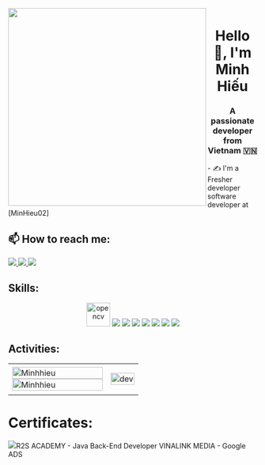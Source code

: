 <img align="left" width="400" src="https://github.githubassets.com/images/modules/profile/profile-first-repo.svg">
<h1 align="center">Hello 👋, I'm Minh Hiếu</h1>
<p align="center">
  <h3 align="center">A passionate developer from Vietnam 🇻🇳 </h3>
</p>
- ✍ I'm a Fresher developer software developer at [MinHieu02]
<br />

## 📫 How to reach me:
  <a href="https://www.facebook.com/Hiếu Nguyễn" alt="Facebook">
    <img src="https://img.icons8.com/fluent/48/000000/facebook-new.png" target="_blank" />
  </a> 
  <a href="https://github.com/MinHieu02" alt="Github">
    <img src="https://img.icons8.com/fluent/48/000000/github.png"/>
  </a> 
  <a href="hieu3120411060@gmail.com alt="Email">
    <img src="https://img.icons8.com/fluent/48/000000/mailing.png"/>
  </a>
</p>

## Skills:
<p align="center">
  <img src="https://www.vectorlogo.zone/logos/opencv/opencv-icon.svg" alt="opencv" width="48" height="48"/> 
  <img src="https://img.icons8.com/color/48/000000/microsoft-sql-server.png"/>
  <img src="https://img.icons8.com/color/48/000000/mysql-logo.png"/>
  <img src="https://img.icons8.com/color/48/000000/git.png"/>
  <img src="https://img.icons8.com/color/48/000000/github-2.png"/>
  <img src="https://img.icons8.com/color/48/000000/visual-studio-code-2019.png"/>
  <img src="https://img.icons8.com/color/48/null/visual-studio--v2.png"/>
  <img src="https://img.icons8.com/dusk/48/000000/anaconda.png"/>
</p>

## Activities:
<table style="width:100%;">
  <tr>
    <td>
      <img src="https://github-readme-stats.vercel.app/api/top-langs/?username=tiennhm&bg_color=FFFFFF00&text_color=179fa3&layout=compact&hide=CSS&langs_count=10&custom_title=Top%20ngôn%20ngữ%20được%20dùng" alt="Minhhieu" width="100%"/>
      <img src="https://github-readme-stats.vercel.app/api?username=tiennhm&bg_color=FFFFFF00&text_color=179fa3&show_icons=true&count_private=true&include_all_commits=true&custom_title=Hoạt%20động%20trên%20Github" alt="Minhhieu" width="100%"/>
    </td>
    <td>
      <p align="center"> 
        <img src="https://cdn.dribbble.com/users/1059583/screenshots/4171367/coding-freak.gif" alt="dev" width="100%"/>
      </p>
    </td>
  </tr>
</table>

# Certificates:
<img src="[https://img.icons8.com/color/48/000000/microsoft-sql-server.png](https://scontent.fsgn5-10.fna.fbcdn.net/v/t39.30808-1/317751276_468888335361499_205227903962457856_n.jpg?stp=dst-jpg_s160x160&_nc_cat=110&ccb=1-7&_nc_sid=f4b9fd&_nc_eui2=AeHSkH5qy-nCA8Cuz8mK1ZnPC6ZozQzE0vMLpmjNDMTS8zXa5gJ21THxRtHe6RhFP4AnbXgU5uL9jDOOjnJXgOei&_nc_ohc=VFPD_nOONtcQ7kNvgEi_vds&_nc_zt=24&_nc_ht=scontent.fsgn5-10.fna&_nc_gid=AgOpTfRpgxsJJjvTdthlXis&oh=00_AYCV9f-ml7u5Bys8Phg4ASOAvFVbgvuLYci9Ea6AA-B4rg&oe=672C375D)"/>R2S ACADEMY - Java Back-End Developer
VINALINK MEDIA - Google ADS
